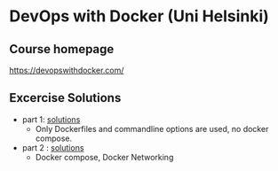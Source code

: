 # DevOps with Docker (Uni Helsinki)

## Course homepage

<https://devopswithdocker.com/>

## Excercise Solutions

- part 1: [solutions](./part1/SOLUTIONS.md) 
  - Only Dockerfiles and commandline options are used, no docker compose.
- part 2 : [solutions](./part2/SOLUTIONS.md) 
  - Docker compose, Docker Networking    
